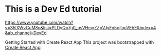 # This is a Dev Ed tutorial

https://www.youtube.com/watch?v=35lXWvCuM8o&list=PLDyQo7g0_nsVHmyZZpVJyFn5ojlboVEhE&index=4&ab_channel=DevEd

Getting Started with Create React App
This project was bootstrapped with [Create React App](https://github.com/facebook/create-react-app).
